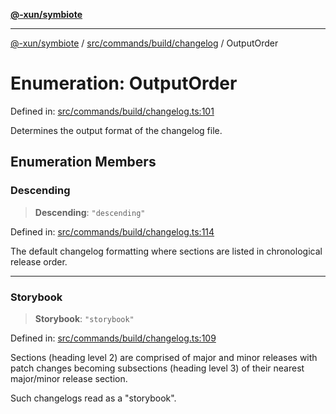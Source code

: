 [**@-xun/symbiote**](../../../../../README.md)

***

[@-xun/symbiote](../../../../../README.md) / [src/commands/build/changelog](../README.md) / OutputOrder

# Enumeration: OutputOrder

Defined in: [src/commands/build/changelog.ts:101](https://github.com/Xunnamius/symbiote/blob/167e0f9b786b0a4f8ab8478cb4284deee6916ad7/src/commands/build/changelog.ts#L101)

Determines the output format of the changelog file.

## Enumeration Members

### Descending

> **Descending**: `"descending"`

Defined in: [src/commands/build/changelog.ts:114](https://github.com/Xunnamius/symbiote/blob/167e0f9b786b0a4f8ab8478cb4284deee6916ad7/src/commands/build/changelog.ts#L114)

The default changelog formatting where sections are listed in chronological
release order.

***

### Storybook

> **Storybook**: `"storybook"`

Defined in: [src/commands/build/changelog.ts:109](https://github.com/Xunnamius/symbiote/blob/167e0f9b786b0a4f8ab8478cb4284deee6916ad7/src/commands/build/changelog.ts#L109)

Sections (heading level 2) are comprised of major and minor releases with
patch changes becoming subsections (heading level 3) of their nearest
major/minor release section.

Such changelogs read as a "storybook".
